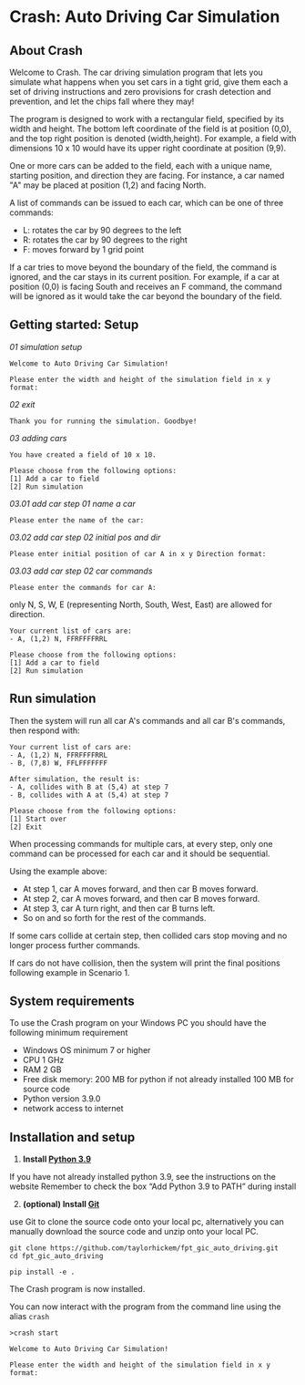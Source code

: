 # Crash: Auto Driving Car Simulation

## About Crash

Welcome to Crash. The car driving simulation program that lets you simulate what happens when you set cars in a tight grid, give them each a set of driving instructions and zero provisions for crash detection and prevention, and let the chips fall where they may!

The program is designed to work with a rectangular field, specified by its width and height. The bottom left coordinate of the field is at position (0,0), and the top right position is denoted (width,height). For example, a field with dimensions 10 x 10 would have its upper right coordinate at position (9,9).

One or more cars can be added to the field, each with a unique name, starting position, and direction they are facing. For instance, a car named "A" may be placed at position (1,2) and facing North.

A list of commands can be issued to each car, which can be one of three commands:

- L: rotates the car by 90 degrees to the left
- R: rotates the car by 90 degrees to the right
- F: moves forward by 1 grid point

If a car tries to move beyond the boundary of the field, the command is ignored, and the car stays in its current position. For example, if a car at position (0,0) is facing South and receives an F command, the command will be ignored as it would take the car beyond the boundary of the field.

## Getting started: Setup

_01 simulation setup_

```
Welcome to Auto Driving Car Simulation!

Please enter the width and height of the simulation field in x y format:
```

_02 exit_

```
Thank you for running the simulation. Goodbye!
```

_03 adding cars_


```
You have created a field of 10 x 10.

Please choose from the following options:
[1] Add a car to field
[2] Run simulation
```

_03.01 add car step 01 name a car_

```
Please enter the name of the car:
```

_03.02 add car step 02 initial pos and dir_

```
Please enter initial position of car A in x y Direction format:
```

_03.03 add car step 02 car commands_

```
Please enter the commands for car A:
```

only N, S, W, E (representing North, South, West, East) are allowed for direction.


```
Your current list of cars are:
- A, (1,2) N, FFRFFFFRRL

Please choose from the following options:
[1] Add a car to field
[2] Run simulation
```

## Run simulation

Then the system will run all car A's commands and all car B's commands, then respond with:

```
Your current list of cars are:
- A, (1,2) N, FFRFFFFRRL
- B, (7,8) W, FFLFFFFFFF

After simulation, the result is:
- A, collides with B at (5,4) at step 7
- B, collides with A at (5,4) at step 7

Please choose from the following options:
[1] Start over
[2] Exit
```

When processing commands for multiple cars, at every step, only one command can be processed for each car and it should be sequential.

Using the example above:
- At step 1, car A moves forward, and then car B moves forward.
- At step 2, car A moves forward, and then car B moves forward.
- At step 3, car A turn right, and then car B turns left.
- So on and so forth for the rest of the commands.

If some cars collide at certain step, then collided cars stop moving and no longer process further commands.

If cars do not have collision, then the system will print the final positions following example in Scenario 1.

## System requirements

To use the Crash program on your Windows PC you should have the following minimum requirement

 - Windows OS minimum 7 or higher
 - CPU 1 GHz
 - RAM 2 GB
 - Free disk memory:
      200 MB for python if not already installed
      100 MB for source code
 - Python version 3.9.0
 - network access to internet

## Installation and setup

1. __Install [Python 3.9](https://wiki.python.org/moin/BeginnersGuide/Download)__

If you have not already installed python 3.9, see the instructions on the website
Remember to check the box “Add Python 3.9 to PATH” during install

2. __(optional) Install [Git](https://git-scm.com/book/en/v2/Getting-Started-Installing-Git)__

use Git to clone the source code onto your local pc, alternatively you can manually download the source code and unzip onto your local PC.

```
git clone https://github.com/taylorhickem/fpt_gic_auto_driving.git
cd fpt_gic_auto_driving
```

```
pip install -e .
```

The Crash program is now installed.

You can now interact with the program from the command line using the alias `crash` 

```
>crash start

Welcome to Auto Driving Car Simulation!

Please enter the width and height of the simulation field in x y format:
```
